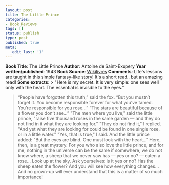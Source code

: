 ```yaml
---
layout: post
title: The Little Prince
categories:
- Book Reviews
tags: []
status: publish
type: post
published: true
meta:
  _edit_last: '1'
---
```

**Book Title**: The Little Prince **Author**: Antoine de Saint-Exupery **Year written/published**: 1943 **Book Source**: [Wikilivres](http://wikilivres.info/wiki/The_Little_Prince) **Comments**: Life's lessons are taught in this simple fantasy-like story! It's a short read.. but an amazing read! **Some extracts**: > "Here is my secret. It is very simple: one sees well only with the heart. The essential is invisible to the eyes."
> “People have forgotten this truth,” said the fox. “But you mustn’t forget it. You become responsible forever for what you’ve tamed. You’re responsible for you rose…”
> “The stars are beautiful because of a flower you don’t see…”
> "The men where you live," said the little prince, "raise five thousand roses in the same garden — and they do not find in it what they are looking for." "They do not find it," I replied. "And yet what they are looking for could be found in one single rose, or in a little water." "Yes, that is true," I said. And the little prince added: "But the eyes are blind. One must look with the heart..."
> Here, then, is a great mystery. For you who also love the little prince, and for me, nothing in the universe can be the same if somewhere, we do not know where, a sheep that we never saw has — yes or no? — eaten a rose... Look up at the sky. Ask yourselves: is it yes or no? Has the sheep eaten the flower? And you will see how everything changes... And no grown-up will ever understand that this is a matter of so much importance!
